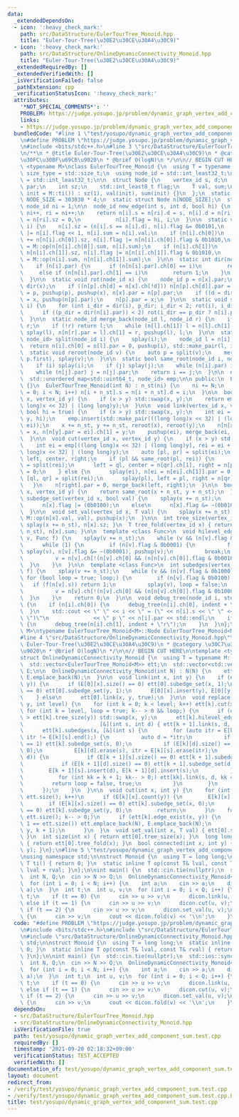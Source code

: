 ```yaml
---
data:
  _extendedDependsOn:
  - icon: ':heavy_check_mark:'
    path: src/DataStructure/EulerTourTree_Monoid.hpp
    title: "Euler-Tour-Tree(\u30E2\u30CE\u30A4\u30C9)"
  - icon: ':heavy_check_mark:'
    path: src/DataStructure/OnlineDynamicConnectivity_Monoid.hpp
    title: "Euler-Tour-Tree(\u30E2\u30CE\u30A4\u30C9)"
  _extendedRequiredBy: []
  _extendedVerifiedWith: []
  _isVerificationFailed: false
  _pathExtension: cpp
  _verificationStatusIcon: ':heavy_check_mark:'
  attributes:
    '*NOT_SPECIAL_COMMENTS*': ''
    PROBLEM: https://judge.yosupo.jp/problem/dynamic_graph_vertex_add_component_sum
    links:
    - https://judge.yosupo.jp/problem/dynamic_graph_vertex_add_component_sum
  bundledCode: "#line 1 \"test/yosupo/dynamic_graph_vertex_add_component_sum.test.cpp\"\
    \n#define PROBLEM \"https://judge.yosupo.jp/problem/dynamic_graph_vertex_add_component_sum\"\
    \n#include <bits/stdc++.h>\n#line 3 \"src/DataStructure/EulerTourTree_Monoid.hpp\"\
    \n/**\n * @title Euler-Tour-Tree(\u30E2\u30CE\u30A4\u30C9)\n * @category \u30C7\
    \u30FC\u30BF\u69CB\u9020\n * @brief O(logN)\n */\n\n// BEGIN CUT HERE\n\ntemplate\
    \ <typename M>\nclass EulerTourTree_Monoid {\n  using T = typename M::T;\n  using\
    \ size_type = std::size_t;\n  using node_id = std::int_least32_t;\n  using vertex_id\
    \ = std::int_least32_t;\n\n  struct Node {\n    vertex_id s, d;\n    node_id ch[2],\
    \ par;\n    int sz;\n    std::int_least8_t flag;\n    T val, sum;\n    Node(T\
    \ init = M::ti()) : sz(1), val(init), sum(init) {}\n  };\n  static constexpr int\
    \ NODE_SIZE = 303030 * 4;\n  static struct Node n[NODE_SIZE];\n  static inline\
    \ node_id ni = 1;\n\n  node_id new_edge(int s, int d, bool hi) {\n    int i =\
    \ ni++, ri = ni++;\n    return n[i].s = n[ri].d = s, n[i].d = n[ri].s = d, n[i].sz\
    \ = n[ri].sz = 0,\n           n[i].flag = hi, i;\n  }\n\n  static void pushup(node_id\
    \ i) {\n    n[i].sz = (n[i].s == n[i].d), n[i].flag &= 0b0101,\n    n[i].flag\
    \ |= n[i].flag << 1, n[i].sum = n[i].val;\n    if (n[i].ch[0])\n      n[i].sz\
    \ += n[n[i].ch[0]].sz, n[i].flag |= n[n[i].ch[0]].flag & 0b1010,\n          n[i].sum\
    \ = M::op(n[n[i].ch[0]].sum, n[i].sum);\n    if (n[i].ch[1])\n      n[i].sz +=\
    \ n[n[i].ch[1]].sz, n[i].flag |= n[n[i].ch[1]].flag & 0b1010,\n          n[i].sum\
    \ = M::op(n[i].sum, n[n[i].ch[1]].sum);\n  }\n\n  static int dir(node_id i) {\n\
    \    if (n[i].par) {\n      if (n[n[i].par].ch[0] == i)\n        return 0;\n \
    \     else if (n[n[i].par].ch[1] == i)\n        return 1;\n    }\n    return 2;\n\
    \  }\n\n  static void rot(node_id x) {\n    node_id p = n[x].par;\n    int d =\
    \ dir(x);\n    if ((n[p].ch[d] = n[x].ch[!d])) n[n[p].ch[d]].par = p;\n    n[x].ch[!d]\
    \ = p, pushup(p), pushup(x), n[x].par = n[p].par;\n    if ((d = dir(p)) < 2) n[n[p].par].ch[d]\
    \ = x, pushup(n[p].par);\n    n[p].par = x;\n  }\n\n  static void splay(node_id\
    \ i) {\n    for (int i_dir = dir(i), p_dir; i_dir < 2; rot(i), i_dir = dir(i))\n\
    \      if ((p_dir = dir(n[i].par)) < 2) rot(i_dir == p_dir ? n[i].par : i);\n\
    \  }\n\n  static node_id merge_back(node_id l, node_id r) {\n    if (!l) return\
    \ r;\n    if (!r) return l;\n    while (n[l].ch[1]) l = n[l].ch[1];\n    return\
    \ splay(l), n[n[r].par = l].ch[1] = r, pushup(l), l;\n  }\n\n  static std::pair<node_id,\
    \ node_id> split(node_id i) {\n    splay(i);\n    node_id l = n[i].ch[0];\n  \
    \  return n[i].ch[0] = n[l].par = 0, pushup(i), std::make_pair(l, i);\n  }\n\n\
    \  static void reroot(node_id v) {\n    auto p = split(v);\n    merge_back(p.second,\
    \ p.first), splay(v);\n  }\n\n  static bool same_root(node_id i, node_id j) {\n\
    \    if (i) splay(i);\n    if (j) splay(j);\n    while (n[i].par) i = n[i].par;\n\
    \    while (n[j].par) j = n[j].par;\n    return i == j;\n  }\n\n  node_id n_st;\n\
    \  std::unordered_map<std::uint64_t, node_id> emp;\n\n public:\n  EulerTourTree_Monoid()\
    \ {}\n  EulerTourTree_Monoid(int N) : n_st(ni) {\n    ni += N;\n    for (int i\
    \ = 0; i < N; i++) n[i + n_st].s = n[i + n_st].d = i;\n  }\n\n  bool edge_exist(vertex_id\
    \ x, vertex_id y) {\n    if (x > y) std::swap(x, y);\n    return emp.count(((long\
    \ long)x << 32) | (long long)y);\n  }\n\n  void link(vertex_id x, vertex_id y,\
    \ bool hi = true) {\n    if (x > y) std::swap(x, y);\n    int ei = new_edge(x,\
    \ y, hi);\n    emp.insert(std::make_pair(((long long)x << 32) | (long long)y,\
    \ ei));\n    x += n_st, y += n_st, reroot(x), reroot(y);\n    n[n[x].par = ei].ch[0]\
    \ = x, n[n[y].par = ei].ch[1] = y;\n    pushup(ei), merge_back(ei, ei + 1);\n\
    \  }\n\n  void cut(vertex_id x, vertex_id y) {\n    if (x > y) std::swap(x, y);\n\
    \    int ei = emp[((long long)x << 32) | (long long)y], rei = ei + 1;\n    emp.erase(((long\
    \ long)x << 32) | (long long)y);\n    auto [pl, pr] = split(ei);\n    node_id\
    \ left, center, right;\n    if (pl && same_root(pl, rei)) {\n      auto [ql, qr]\
    \ = split(rei);\n      left = ql, center = n[qr].ch[1], right = n[pr].ch[1], n[center].par\
    \ = 0;\n    } else {\n      splay(ei), n[ei = n[ei].ch[1]].par = 0;\n      auto\
    \ [ql, qr] = split(rei);\n      splay(pl), left = pl, right = n[qr].ch[1];\n \
    \   }\n    n[right].par = 0, merge_back(left, right);\n  }\n\n  bool connected(vertex_id\
    \ x, vertex_id y) {\n    return same_root(x + n_st, y + n_st);\n  }\n\n  void\
    \ subedge_set(vertex_id x, bool val) {\n    splay(x += n_st);\n    if (val)\n\
    \      n[x].flag |= (0b0100);\n    else\n      n[x].flag &= ~(0b0100);\n    pushup(x);\n\
    \  }\n\n  void set_val(vertex_id x, T val) {\n    splay(x += n_st), n[x].val =\
    \ M::op(n[x].val, val), pushup(x);\n  }\n\n  int tree_size(vertex_id x) { return\
    \ splay(x += n_st), n[x].sz; }\n  T tree_fold(vertex_id x) { return splay(x +=\
    \ n_st), n[x].sum; }\n\n  template <class Func>\n  void hilevel_edges(vertex_id\
    \ v, Func f) {\n    splay(v += n_st);\n    while (v && (n[v].flag & 0b0010)) {\n\
    \      while (1) {\n        if (n[v].flag & 0b0001) {\n          f(n[v].s, n[v].d),\
    \ splay(v), n[v].flag &= ~(0b0001), pushup(v);\n          break;\n        } else\n\
    \          v = n[v].ch[!(n[v].ch[0] && (n[n[v].ch[0]].flag & 0b0010))];\n    \
    \  }\n    }\n  }\n\n  template <class Func>\n  int subedges(vertex_id v, Func\
    \ f) {\n    splay(v += n_st);\n    while (v && (n[v].flag & 0b1000)) {\n     \
    \ for (bool loop = true; loop;) {\n        if (n[v].flag & 0b0100) {\n       \
    \   if (f(n[v].s)) return 1;\n          splay(v), loop = false;\n        } else\n\
    \          v = n[v].ch[!(n[v].ch[0] && (n[n[v].ch[0]].flag & 0b1000))];\n    \
    \  }\n    }\n    return 0;\n  }\n\n  void debug_tree(node_id i, std::string indent)\
    \ {\n    if (n[i].ch[0]) {\n      debug_tree(n[i].ch[0], indent + \"l\");\n  \
    \  }\n    std::cout << \" \" << i << \" = (\" << n[i].s << \" \" << n[i].d <<\
    \ \")\"\n              << \" p \" << n[i].par << std::endl;\n    if (n[i].ch[1])\
    \ {\n      debug_tree(n[i].ch[1], indent + \"r\");\n    }\n  }\n};\ntemplate <typename\
    \ M>\ntypename EulerTourTree_Monoid<M>::Node EulerTourTree_Monoid<M>::n[NODE_SIZE];\n\
    #line 4 \"src/DataStructure/OnlineDynamicConnectivity_Monoid.hpp\"\n/**\n * @title\
    \ Euler-Tour-Tree(\u30E2\u30CE\u30A4\u30C9)\n * @category \u30C7\u30FC\u30BF\u69CB\
    \u9020\n * @brief O(logN)\n */\n\n// BEGIN CUT HERE\n\ntemplate <typename M>\n\
    struct OnlineDynamicConnectivity_Monoid {\n  using T = typename M::T;\n  int N;\n\
    \  std::vector<EulerTourTree_Monoid<M>> ett;\n  std::vector<std::vector<std::unordered_set<int>>>\
    \ E;\n\n  OnlineDynamicConnectivity_Monoid(int N) : N(N) {\n    ett.emplace_back(N),\
    \ E.emplace_back(N);\n  }\n\n  void link(int x, int y) {\n    if (ett[0].connected(x,\
    \ y)) {\n      if (E[0][x].size() == 0) ett[0].subedge_set(x, 1);\n      if (E[0][y].size()\
    \ == 0) ett[0].subedge_set(y, 1);\n      E[0][x].insert(y), E[0][y].insert(x);\n\
    \    } else\n      ett[0].link(x, y, true);\n  }\n\n  void replace(int x, int\
    \ y, int level) {\n    for (int k = 0; k < level; k++) ett[k].cut(x, y);\n   \
    \ for (int k = level, loop = true; k-- > 0 && loop;) {\n      if (ett[k].tree_size(x)\
    \ > ett[k].tree_size(y)) std::swap(x, y);\n      ett[k].hilevel_edges(x,\n   \
    \                        [&](int s, int d) { ett[k + 1].link(s, d, true); });\n\
    \      ett[k].subedges(x, [&](int s) {\n        for (auto itr = E[k][s].begin();\
    \ itr != E[k][s].end();) {\n          auto d = *itr;\n          if (E[k][s].size()\
    \ == 1) ett[k].subedge_set(s, 0);\n          if (E[k][d].size() == 1) ett[k].subedge_set(d,\
    \ 0);\n          E[k][d].erase(s), itr = E[k][s].erase(itr);\n          if (ett[k].connected(s,\
    \ d)) {\n            if (E[k + 1][s].size() == 0) ett[k + 1].subedge_set(s, 1);\n\
    \            if (E[k + 1][d].size() == 0) ett[k + 1].subedge_set(d, 1);\n    \
    \        E[k + 1][s].insert(d), E[k + 1][d].insert(s);\n          } else {\n \
    \           for (int kk = k + 1; kk-- > 0;) ett[kk].link(s, d, kk == k);\n   \
    \         return loop = false, true;\n          }\n        }\n        return false;\n\
    \      });\n    }\n  }\n\n  void cut(int x, int y) {\n    for (int k = 0; k <\
    \ ett.size(); k++)\n      if (E[k][x].count(y)) {\n        E[k][x].erase(y), E[k][y].erase(x);\n\
    \        if (E[k][x].size() == 0) ett[k].subedge_set(x, 0);\n        if (E[k][y].size()\
    \ == 0) ett[k].subedge_set(y, 0);\n        return;\n      }\n    for (int k =\
    \ ett.size(); k-- > 0;)\n      if (ett[k].edge_exist(x, y)) {\n        if (k +\
    \ 1 == ett.size()) ett.emplace_back(N), E.emplace_back(N);\n        replace(x,\
    \ y, k + 1);\n      }\n  }\n  void set_val(int x, T val) { ett[0].set_val(x, val);\
    \ }\n  int size(int x) { return ett[0].tree_size(x); }\n  long long fold(int x)\
    \ { return ett[0].tree_fold(x); }\n  bool connected(int x, int y) { return ett[0].connected(x,\
    \ y); }\n};\n#line 5 \"test/yosupo/dynamic_graph_vertex_add_component_sum.test.cpp\"\
    \nusing namespace std;\n\nstruct Monoid {\n  using T = long long;\n  static inline\
    \ T ti() { return 0; }\n  static inline T op(const T& lval, const T& rval) { return\
    \ lval + rval; }\n};\n\nint main() {\n  std::cin.tie(nullptr);\n  std::ios::sync_with_stdio(false);\n\
    \  int N, Q;\n  cin >> N >> Q;\n  OnlineDynamicConnectivity_Monoid<Monoid> dicon(N);\n\
    \  for (int i = 0; i < N; i++) {\n    int a;\n    cin >> a;\n    dicon.set_val(i,\
    \ a);\n  }\n  int t;\n  int u, v;\n  for (int i = 0; i < Q; i++) {\n    cin >>\
    \ t;\n    if (t == 0) {\n      cin >> u >> v;\n      dicon.link(u, v);\n    }\
    \ else if (t == 1) {\n      cin >> u >> v;\n      dicon.cut(u, v);\n    } else\
    \ if (t == 2) {\n      cin >> u >> v;\n      dicon.set_val(u, v);\n    } else\
    \ {\n      cin >> v;\n      cout << dicon.fold(v) << '\\n';\n    }\n  }\n}\n"
  code: "#define PROBLEM \"https://judge.yosupo.jp/problem/dynamic_graph_vertex_add_component_sum\"\
    \n#include <bits/stdc++.h>\n#include \"src/DataStructure/EulerTourTree_Monoid.hpp\"\
    \n#include \"src/DataStructure/OnlineDynamicConnectivity_Monoid.hpp\"\nusing namespace\
    \ std;\n\nstruct Monoid {\n  using T = long long;\n  static inline T ti() { return\
    \ 0; }\n  static inline T op(const T& lval, const T& rval) { return lval + rval;\
    \ }\n};\n\nint main() {\n  std::cin.tie(nullptr);\n  std::ios::sync_with_stdio(false);\n\
    \  int N, Q;\n  cin >> N >> Q;\n  OnlineDynamicConnectivity_Monoid<Monoid> dicon(N);\n\
    \  for (int i = 0; i < N; i++) {\n    int a;\n    cin >> a;\n    dicon.set_val(i,\
    \ a);\n  }\n  int t;\n  int u, v;\n  for (int i = 0; i < Q; i++) {\n    cin >>\
    \ t;\n    if (t == 0) {\n      cin >> u >> v;\n      dicon.link(u, v);\n    }\
    \ else if (t == 1) {\n      cin >> u >> v;\n      dicon.cut(u, v);\n    } else\
    \ if (t == 2) {\n      cin >> u >> v;\n      dicon.set_val(u, v);\n    } else\
    \ {\n      cin >> v;\n      cout << dicon.fold(v) << '\\n';\n    }\n  }\n}"
  dependsOn:
  - src/DataStructure/EulerTourTree_Monoid.hpp
  - src/DataStructure/OnlineDynamicConnectivity_Monoid.hpp
  isVerificationFile: true
  path: test/yosupo/dynamic_graph_vertex_add_component_sum.test.cpp
  requiredBy: []
  timestamp: '2021-09-20 02:18:32+09:00'
  verificationStatus: TEST_ACCEPTED
  verifiedWith: []
documentation_of: test/yosupo/dynamic_graph_vertex_add_component_sum.test.cpp
layout: document
redirect_from:
- /verify/test/yosupo/dynamic_graph_vertex_add_component_sum.test.cpp
- /verify/test/yosupo/dynamic_graph_vertex_add_component_sum.test.cpp.html
title: test/yosupo/dynamic_graph_vertex_add_component_sum.test.cpp
---
```

